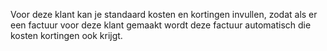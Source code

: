 Voor deze klant kan je standaard kosten en kortingen invullen, zodat als er een factuur voor deze klant gemaakt wordt deze factuur automatisch die kosten kortingen ook krijgt.